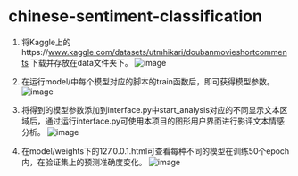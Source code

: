 # chinese-sentiment-classification
1. 将Kaggle上的https://www.kaggle.com/datasets/utmhikari/doubanmovieshortcomments 下载并存放在data文件夹下。
![image](https://user-images.githubusercontent.com/57277850/205491669-aef86eec-0e8f-4a14-8acc-7693b43313d5.png)

2. 在运行model/中每个模型对应的脚本的train函数后，即可获得模型参数。
![image](https://user-images.githubusercontent.com/57277850/205491322-0bb5c4ce-a80c-4f17-937f-d49db32754c8.png) 
3. 将得到的模型参数添加到interface.py中start_analysis对应的不同显示文本区域后，通过运行interface.py可使用本项目的图形用户界面进行影评文本情感分析。
![image](https://user-images.githubusercontent.com/57277850/205491565-0814b674-d175-44ad-9a73-0366bd41e411.png)
4. 在model/weights下的127.0.0.1.html可查看每种不同的模型在训练50个epoch内，在验证集上的预测准确度变化。
![image](https://user-images.githubusercontent.com/57277850/205491528-a9f44dae-ea8d-4f73-8432-f4c23d55118b.png)
